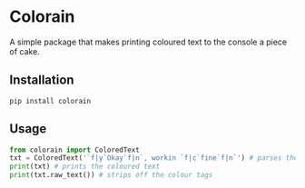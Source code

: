 # Colorain
A simple package that makes printing coloured text to the console a piece of cake.

## Installation
```
pip install colorain
```

## Usage
```python
from colorain import ColoredText
txt = ColoredText('`f|y`Okay`f|n`, workin `f|c`fine`f|n`') # parses the colour tags and colour-codes the text as needed
print(txt) # prints the coloured text
print(txt.raw_text()) # strips off the colour tags
```

